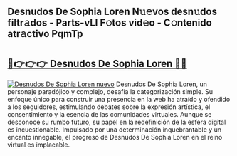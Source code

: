 ## Desnudos De Sophia Loren N𝚞𝚎vos desn𝚞dos filtr𝚊dos - Parts-vLI F𝚘tos vid𝚎o - C𝚘ntenido atr𝚊ctivo PqmTp

# <h2><a href="http://mb9ux41.tromn.icu/?c=Desnudos+De+Sophia+Loren">🔗👉👉👉 Desnudos De Sophia Loren 🔗🔗</a></h2>

[![Desnudos De Sophia Loren nuevo](https://i.imgur.com/pEAQMta.gif)](http://mb9ux41.tromn.icu/?c=Desnudos+De+Sophia+Loren)
Desnudos De Sophia Loren, un personaje paradójico y complejo, desafía la categorización simple. Su enfoque único para construir una presencia en la web ha atraído y ofendido a los seguidores, estimulando debates sobre la expresión artística, el consentimiento y la esencia de las comunidades virtuales. Aunque se desconoce su rumbo futuro, su papel en la redefinición de la esfera digital es incuestionable. Impulsado por una determinación inquebrantable y un encanto innegable, el progreso de Desnudos De Sophia Loren en el reino virtual es implacable.
